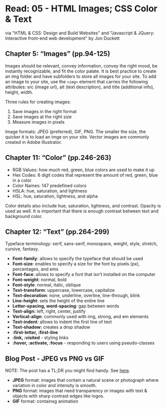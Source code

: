 # Read: 05 - HTML Images; CSS Color & Text

via "HTML & CSS: Design and Build Websites" and "Javascript & JQuery: Interactive front-end web development" by Jon Duckett

## Chapter 5: “Images” (pp.94-125)

Images should be relevant, convey information, convey the right mood, be instantly recognizable, and fit the color palate. It is best practice to create an img folder and have subfolders to store all images for your site. To add an image to your site, use the `<img>` element that carries the following attributes: src (image url), alt (text description), and title (additional info), height, width.

Three rules for creating images:

1. Save images in the right format
2. Save images at the right size
3. Measure images in pixels

Image formats: JPEG (preferred), GIF, PNG. The smaller the size, the quicker it is to load an imge on your site. Vector images are commonly created in Adobe Illustrator.

## Chapter 11: “Color” (pp.246-263)

- RGB Values: how much red, green, blue colors are used to make it up
- Hex Codes: 6 digit codes that represent the amount of red, green, blue in a color
- Color Names: 147 predefined colors
- HSLA: hue, saturation, and lightness
- HSL: hue, saturation, lightness, and alpha

Color details also include hue, saturation, lightness, and contrast. Opacity is used as well. It is important that there is enough contrast between text and background color.

## Chapter 12: “Text” (pp.264-299)

Typeface terminology: serif, sans-serif, monospace, weight, style, stretch, cursive, fantasy.

- **Font-family**: allows to specify the typeface that should be used
- **Font-size**: enables to specify a size for the font by pixels (px), percentages, and ems
- **Font-face**: allows to specify a font that isn't installed on the computer
- **Font-weight**: normal, bold
- **Font-style**: normal, italic, oblique
- **Text-transform**: uppercase, lowercase, capitalize
- **Text-decoration**: none, underline, overline, line-through, blink
- **Line-height**: sets the height of the entire line
- **Letter-spacing, word-spacing**: gap between words
- **Text-align:** left, right, center, justify
- **Vertical-align**: commonly used with img, strong, and em elements
- **Text-indent**: allows to indent the first line of text
- **Text-shadow:** creates a drop shadow
- **:first-letter, :first-line**
- **:link, :visited** - styling links
- **:hover, :activate, :focus** - responding to users using pseudo-classes

## Blog Post - JPEG vs PNG vs GIF

NOTE: The post has a TL;DR you might find handy. See [here](https://blog.imagekit.io/jpeg-vs-png-vs-gif-which-image-format-to-use-and-when-c8913ae3e01d).

- **JPEG** format: images that contain a natural scene or photograph where variation in color and intensity is smooth.
- **PNG** format: images that need transparency or images with text & objects with sharp contrast edges like logos.
- **GIF** format: containsg animation
